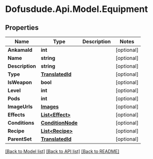 # Dofusdude.Api.Model.Equipment

## Properties

Name | Type | Description | Notes
------------ | ------------- | ------------- | -------------
**AnkamaId** | **int** |  | [optional] 
**Name** | **string** |  | [optional] 
**Description** | **string** |  | [optional] 
**Type** | [**TranslatedId**](TranslatedId.md) |  | [optional] 
**IsWeapon** | **bool** |  | [optional] 
**Level** | **int** |  | [optional] 
**Pods** | **int** |  | [optional] 
**ImageUrls** | [**Images**](Images.md) |  | [optional] 
**Effects** | [**List&lt;Effect&gt;**](Effect.md) |  | [optional] 
**Conditions** | [**ConditionNode**](ConditionNode.md) |  | [optional] 
**Recipe** | [**List&lt;Recipe&gt;**](Recipe.md) |  | [optional] 
**ParentSet** | [**TranslatedId**](TranslatedId.md) |  | [optional] 

[[Back to Model list]](../README.md#documentation-for-models) [[Back to API list]](../README.md#documentation-for-api-endpoints) [[Back to README]](../README.md)


